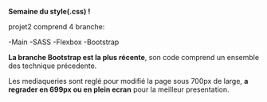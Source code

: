 **Semaine du style(.css) !**

projet2 comprend 4 branche:

-Main
-SASS
-Flexbox
-Bootstrap

**La branche Bootstrap est la plus récente**, son code comprend un ensemble des technique précedente.

Les mediaqueries sont reglé pour modifié la page sous 700px de large, **a regrader en 699px ou en plein ecran** pour la meilleur presentation.